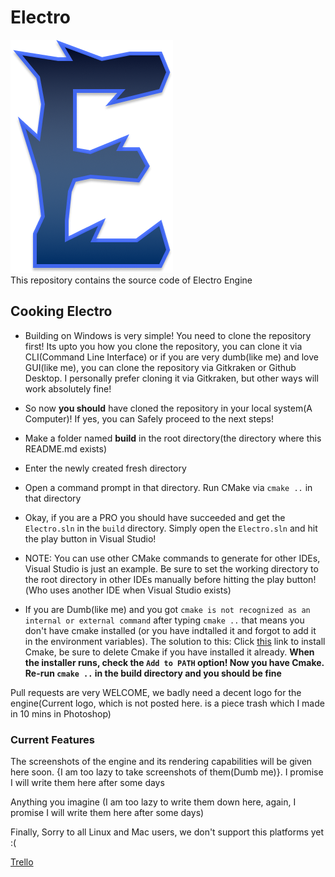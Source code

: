# Electro
![](Resources/Branding/MainBody.png)  
This repository contains the source code of Electro Engine  

## Cooking Electro

- Building on Windows is very simple! You need to clone the repository first! Its upto you how you clone the repository, you can clone it via CLI(Command Line Interface) or if you are very dumb(like me) and love GUI(like me), you can clone the repository via Gitkraken or Github Desktop. I personally prefer cloning it via Gitkraken, but other ways will work absolutely fine!  

- So now **you should** have cloned the repository in your local system(A Computer)! If yes, you can Safely proceed to the next steps!

- Make a folder named **build** in the root directory(the directory where this README.md exists)

- Enter the newly created fresh directory

- Open a command prompt in that directory. Run CMake via `cmake ..` in that directory

- Okay, if you are a PRO you should have succeeded and get the `Electro.sln` in the `build` directory. Simply open the `Electro.sln` and hit the play button in Visual Studio!

- NOTE: You can use other CMake commands to generate for other IDEs, Visual Studio is just an example. Be sure to set the working directory to the root directory in other IDEs manually before hitting the play button!(Who uses another IDE when Visual Studio exists)

- If you are Dumb(like me) and you got `cmake is not recognized as an internal or external command` after typing `cmake ..` that means you don't have cmake installed (or you have indtalled it and forgot to add it in the environment variables). The solution to this: Click [this](https://github.com/Kitware/CMake/releases/download/v3.20.0/cmake-3.20.0-windows-x86_64.msi) link to install Cmake, be sure to delete Cmake if you have installed it already. **When the installer runs, check the `Add to PATH` option! Now you have Cmake. Re-run `cmake ..` in the build directory and you should be fine**

Pull requests are very WELCOME, we badly need a decent logo for the engine(Current logo, which is not posted here. is a piece trash which I made in 10 mins in Photoshop)  

### Current Features

The screenshots of the engine and its rendering capabilities will be given here soon. {I am too lazy to take screenshots of them(Dumb me)}. I promise I will write them here after some days  

Anything you imagine (I am too lazy to write them down here, again, I promise I will write them here after some days)

Finally, Sorry to all Linux and Mac users, we don't support this platforms yet :(  

[Trello](https://trello.com/b/XWRZuD3R)